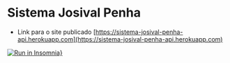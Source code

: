# Sistema Josival Penha
 * Link para o site publicado [https://sistema-josival-penha-api.herokuapp.com](https://sistema-josival-penha-api.herokuapp.com)

 [![Run in Insomnia}](https://insomnia.rest/images/run.svg)](https://insomnia.rest/run/?label=API%20Sistema%20Josival%20Penha&uri=https%3A%2F%2Fraw.githubusercontent.com%2FMiguelpenha%2FSistema-Josival-Penha-Back-End%2Fmain%2Finsomnia.json)